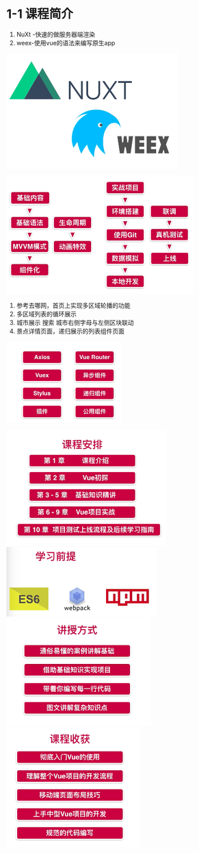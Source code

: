 # 1-1 课程简介

1. NuXt -快速的做服务器端渲染
2. weex-使用vue的语法来编写原生app

![](./img/1.png)

![](./img/2.png)

1. 参考去哪网，首页上实现多区域轮播的功能
2. 多区域列表的循环展示
3. 城市展示 搜索 城市右侧字母与左侧区块联动
4. 景点详情页面，递归展示的列表组件页面

![](./img/3.png)

![](./img/4.png)
![](./img/5.png)
![](./img/6.png)
![](./img/7.png)